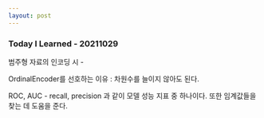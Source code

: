 ```yaml
---
layout: post
---
```


###  Today I Learned - 20211029



범주형 자료의 인코딩 시 - 

OrdinalEncoder를 선호하는 이유 : 차원수를 늘이지 않아도 된다. 

ROC, AUC - recall, precision 과 같이 모델 성능 지표 중 하나이다. 또한 임계값들을 찾는 데 도움을 준다.